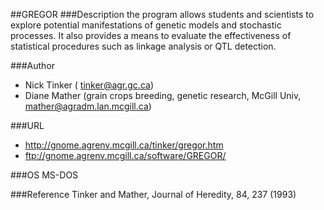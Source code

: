 ##GREGOR
###Description
the program allows students and scientists to explore potential manifestations of genetic models and stochastic processes. It also provides a means to evaluate the effectiveness of statistical procedures such as linkage analysis or QTL detection.

###Author
* Nick Tinker ( tinker@agr.gc.ca)
* Diane Mather (grain crops breeding, genetic research, McGill Univ, mather@agradm.lan.mcgill.ca)

###URL
* http://gnome.agrenv.mcgill.ca/tinker/gregor.htm
* ftp://gnome.agrenv.mcgill.ca/software/GREGOR/

###OS
MS-DOS

###Reference
Tinker and Mather, Journal of Heredity, 84, 237 (1993)


